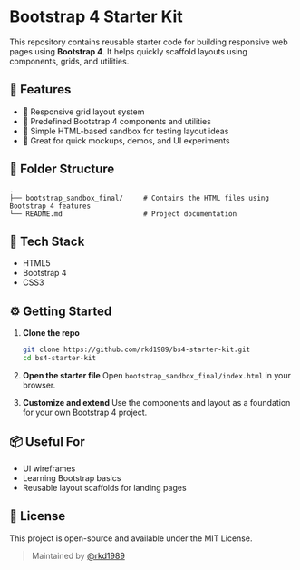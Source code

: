 # Bootstrap 4 Starter Kit

This repository contains reusable starter code for building responsive web pages using **Bootstrap 4**. It helps quickly scaffold layouts using components, grids, and utilities.

## 🚀 Features

- 📐 Responsive grid layout system
- 🎨 Predefined Bootstrap 4 components and utilities
- 📁 Simple HTML-based sandbox for testing layout ideas
- 🧪 Great for quick mockups, demos, and UI experiments

## 📁 Folder Structure

```
.
├── bootstrap_sandbox_final/     # Contains the HTML files using Bootstrap 4 features
└── README.md                    # Project documentation
```

## 🧰 Tech Stack

- HTML5
- Bootstrap 4
- CSS3

## ⚙️ Getting Started

1. **Clone the repo**
   ```bash
   git clone https://github.com/rkd1989/bs4-starter-kit.git
   cd bs4-starter-kit
   ```

2. **Open the starter file**
   Open `bootstrap_sandbox_final/index.html` in your browser.

3. **Customize and extend**
   Use the components and layout as a foundation for your own Bootstrap 4 project.

## 📦 Useful For

- UI wireframes
- Learning Bootstrap basics
- Reusable layout scaffolds for landing pages

## 📄 License

This project is open-source and available under the MIT License.

> Maintained by [@rkd1989](https://github.com/rkd1989)
